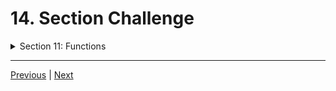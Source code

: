 # 14. Section Challenge

<details>
  <summary> Section 11: Functions </summary>

  -   using `g++`
  ```
  g++ -Wall -std=c++14 main.cpp  
  ```
  - using `-Wextra` and `-Wpedantic` options enable additional warning checks beyond the `-Wall` option, e.g. `-Wmisleading-indentation`
  ```
  g++ -Wall -Wextra -Wpedantic -Wmisleading-indentation -std=c++17 main.cpp
  ```

  - [Codebase: 114. Section Challenge](../codebase/S11_Functions/Challenge/)  

</details>



---

[Previous](./113_Recursive-Functions.md) | [Next](./115_Section-Challenge-Solution.md)
